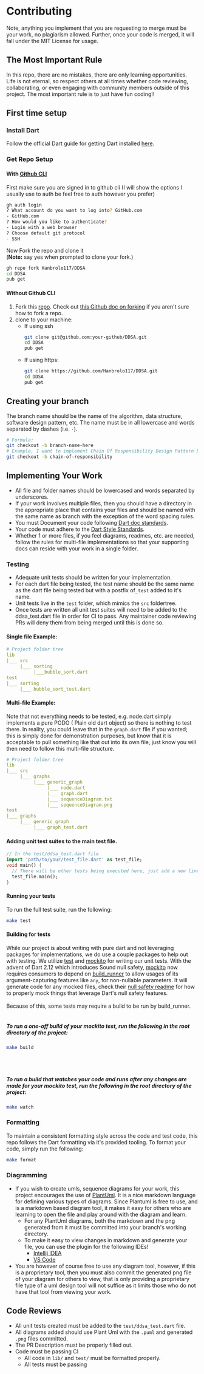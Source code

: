 # Contributing
Note, anything you implement that you are requesting to merge must be your work, no plagiarism allowed.
Further, once your code is merged, it will fall under the MIT License for usage.

## The Most Important Rule
In this repo, there are no mistakes, there are only learning opportunities. Life is not eternal,
so respect others at all times whether code reviewing, collaborating, or even engaging with community members
outside of this project. The most important rule is to just have fun coding!!   

## First time setup

### Install Dart
Follow the official Dart guide for getting Dart installed [here](https://dart.dev/get-dart).
 
### Get Repo Setup

#### With [Github CLI](https://cli.github.com/)
First make sure you are signed in to github cli
(I will show the options I usually use to auth be feel free to auth however you prefer)
```bash
gh auth login
? What account do you want to log into? GitHub.com
- GitHub.com
? How would you like to authenticate?
- Login with a web browser
? Choose default git protocol
- SSH
```
Now Fork the repo and clone it
<br>
(**Note:** say yes when prompted to clone your fork.)
```bash
gh repo fork Hanbrolo117/DDSA
cd DDSA
pub get
```

#### Without Github CLI
1. Fork this [repo](https://github.com/Hanbrolo117/DDSA). 
Check out [this Github doc on forking](https://docs.github.com/en/free-pro-team@latest/github/getting-started-with-github/fork-a-repo)
 if you aren't sure how to fork a repo. 
2. clone to your machine:
    - If using ssh
       ```bash
      git clone git@github.com:your-github/DDSA.git
      cd DDSA
      pub get
       ```
   - If using https:
       ```bash
      git clone https://github.com/Hanbrolo117/DDSA.git
     cd DDSA
     pub get
       ``` 



## Creating your branch
The branch name should be the name of the algorithm, data structure, software design pattern, etc.
The name must be in all lowercase and words separated by dashes (i.e. `-`).
```bash
# Formula:
git checkout -b branch-name-here
# Example, I want to implement Chain Of Responsibility Design Pattern by Gang of Four
git checkout -b chain-of-responsibility

```

## Implementing Your Work
- All file and folder names should be lowercased and words separated by underscores.
- If your work involves multiple files, then you should have a directory in the appropriate place that contains your files and
should be named with the same name as branch with the exception of the word spacing rules.
- You must Document your code following [Dart doc standards](https://dart.dev/guides/language/effective-dart/documentation).
- Your code must adhere to the [Dart Style Standards](https://dart.dev/guides/language/effective-dart/style).
- Whether 1 or more files, if you feel diagrams, readmes, etc. are needed, follow the rules for multi-file implementations
so that your supporting docs can reside with your work in a single folder.
### Testing
- Adequate unit tests should be written for your implementation.
- For each dart file being tested, the test name should be the same name as the dart file being tested
but with a postfix of`_test` added to it's name.   
- Unit tests live in the `test` folder,
which mimics the `src` foldertree.
- Once tests are written all unit test suites will need to be added to the ddsa_test.dart file
in order for CI to pass. Any maintainer code reviewing PRs will deny them from being merged until this is
done so.

#### Single file Example:
```yaml
# Project folder tree
lib
|___ src
     |___ sorting
          |___bubble_sort.dart
test
|___ sorting
     |___ bubble_sort_test.dart
```

#### Multi-file Example:
Note that not everything needs to be tested, e.g. node.dart
simply implements a pure PODO ( Plain old dart object) so there is nothing to test there.
In reality, you could leave that in the `graph.dart` file if
you wanted; this is simply done for demonstration purposes, but know
that it is acceptable to pull something like that out into its own file, just know you will then 
need to follow this multi-file structure.
```yaml
# Project folder tree
lib
|___ src
     |___ graphs
          |___ generic_graph
               |___ node.dart
               |___ graph.dart
               |___ sequenceDiagram.txt
               |___ sequenceDiagram.png
test
|___ graphs
     |___ generic_graph
          |___ graph_test.dart
```

#### Adding unit test suites to the main test file.
```dart
// In the test/ddsa_test.dart file
import 'path/to/your/test_file.dart' as test_file;
void main() {
  // There will be other tests being executed here, just add a new line at the bottom and invoke your tests there.
  test_file.main();
}
```

#### Running your tests
To run the full test suite, run the following:
```bash
make test
```

#### Building for tests
While our project is about writing with pure dart and not leveraging packages for implementations, we do use a couple
packages to help out with testing. We utilize [test](https://pub.dev/packages/test) and
[mockito](https://pub.dev/packages/mockito) for writing our unit tests. With the advent of Dart 2.12 which introduces
Sound null safety, [mockito](https://pub.dev/packages/mockito) now requires consumers to depend on
[build_runner](https://pub.dev/packages/build_runner) to allow usages of its argument-capturing features like `any`,
for non-nullable parameters. It will generate code for any mocked files, check their
[null safety readme](https://github.com/dart-lang/mockito/blob/master/NULL_SAFETY_README.md) for how to properly mock
things that leverage Dart's null safety features.
<br><br>
Because of this, some tests may require a build to be run by build_runner.
<br><br>
##### To run a one-off build of your mockito test, run the following in the root directory of the project:
```bash
make build
```
<br><br>
##### To run a build that watches your code and runs after any changes are made for your mockito test, run the following in the root directory of the project:
```bash
make watch
```

### Formatting
To maintain a consistent formatting style across the code and test code, this repo follows the Dart formatting via it's
provided tooling. To format your code, simply run the following:
```bash
make format
```



### Diagramming
- If you wish to create umls, sequence diagrams for your work, this project encourages the use
of [PlantUml](https://plantuml.com/). It is a nice markdown language for defining various types of diagrams. Since Plantuml
is free to use, and is a markdown based diagram tool, it makes it easy for others who are learning to
open the file and play around with the diagram and learn. 
  - For any PlantUml diagrams, both the markdown and the png generated from it must be committed into your
  branch's working directory.
  - To make it easy to view changes in markdown and generate your file, you can use the plugin for the following
  IDEs!
    - [Intellij IDEA](https://plugins.jetbrains.com/plugin/7017-plantuml-integration)
    - [VS Code](https://marketplace.visualstudio.com/items?itemName=jebbs.plantuml)
- You are however of course free to use any diagram tool, however, if this is a proprietary tool, then
you must also commit the generated png file of your diagram for others to view, that is only providing a
proprietary file type of a uml design tool will not suffice as it limits those who do not have that tool
from viewing your work.

## Code Reviews
- All unit tests created must be added to the `test/ddsa_test.dart` file.
- All diagrams added should use Plant Uml with the `.puml` and generated `.png` files committed.
- The PR Description must be properly filled out.
- Code must be passing CI
  - All code in `lib/` and `test/` must be formatted properly.
  - All tests must be passing